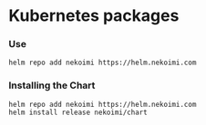 # Kubernetes packages

### Use 

```shell
helm repo add nekoimi https://helm.nekoimi.com
```

### Installing the Chart

```shell
helm repo add nekoimi https://helm.nekoimi.com
helm install release nekoimi/chart
```

